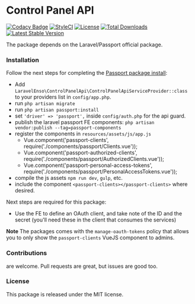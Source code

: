 <!--h-->
# Control Panel API

[![Codacy Badge](https://api.codacy.com/project/badge/Grade/3200ceba8aea4a31ac1dfe826328bcb1)](https://www.codacy.com/app/laravel-enso/ControlPanelApi?utm_source=github.com&amp;utm_medium=referral&amp;utm_content=laravel-enso/ControlPanelApi&amp;utm_campaign=Badge_Grade)
[![StyleCI](https://styleci.io/repos/88979520/shield?branch=master)](https://styleci.io/repos/88979520)
[![License](https://poser.pugx.org/laravel-enso/controlpanelapi/license)](https://https://packagist.org/packages/laravel-enso/controlpanelapi)
[![Total Downloads](https://poser.pugx.org/laravel-enso/controlpanelapi/downloads)](https://packagist.org/packages/laravel-enso/controlpanelapi)
[![Latest Stable Version](https://poser.pugx.org/laravel-enso/controlpanelapi/version)](https://packagist.org/packages/laravel-enso/controlpanelapi)
<!--/h-->

The package depends on the Laravel/Passport official package.

### Installation

Follow the next steps for completing the [Passport package install](https://laravel.com/docs/5.4/passport#installation):
* Add `LaravelEnso\ControlPanelApi\ControlPanelApiServiceProvider::class` to your providers list in `config/app.php`.
* run `php artisan migrate`
* run `php artisan passport:install`
* set `'driver' => 'passport',` inside `config/auth.php` for the api guard.
* publish the laravel passport FE components: `php artisan vendor:publish --tag=passport-components`
* register the components in `resources/assets/js/app.js`
    - Vue.component('passport-clients', require('./components/passport/Clients.vue'));
    - Vue.component('passport-authorized-clients', require('./components/passport/AuthorizedClients.vue'));
    - Vue.component('passport-personal-access-tokens', require('./components/passport/PersonalAccessTokens.vue'));
* compile the js assets `npm run dev`, `gulp`, etc.
* include the component `<passport-clients></passport-clients>` where desired.

Next steps are required for this package:
* Use the FE to define an OAuth client, and take note of the ID and the secret (you'll need these in the client that consumes the services)

**Note** The packages comes with the `manage-oauth-tokens` policy that allows you to only show the `passport-clients` VueJS component to admins. 

<!--h-->
### Contributions

are welcome. Pull requests are great, but issues are good too.

### License

This package is released under the MIT license.
<!--/h-->